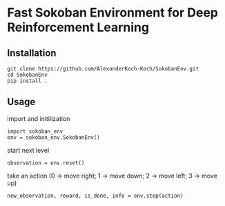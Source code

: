 # Fast Sokoban Environment for Deep Reinforcement Learning

## Installation
```
git clone https://github.com/AlexanderKoch-Koch/SokobanEnv.git
cd SokobanEnv
pip install .
```

## Usage
import and initilization
```
import sokoban_env
env = sokoban_env.SokobanEnv()
```

start next level
```
observation = env.reset()
```
take an action (0 -> move right; 1 -> move down; 2 -> move left; 3 -> move up)
```
new_observation, reward, is_done, info = env.step(action)
```
